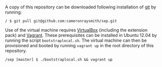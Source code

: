 A copy of this repository can be downloaded following installation of [git][git] by running:
```
/ $ git pull git@github.com:cameronraysmith/sep.git
```
Use of the virtual machine requires [VirtualBox][vbox] (including the extension pack) and [Vagrant][vagrant]. These prerequisites can be installed in Ubuntu 12.04 by running the script `bootstraplocal.sh`. The virtual machine can then be provisioned and booted by running `vagrant up` in the root directory of this repository.
```
/sep [master] $ ./bootstraplocal.sh && vagrant up
```

[git]: http://git-scm.com/downloads
[vbox]: https://www.virtualbox.org/wiki/Downloads
[vagrant]: http://www.vagrantup.com/downloads.html

<!-- 1. See PLOS Computational Biology [LaTeX submission guidelines][1]
1. A [short math guide][2] from AMS.

[1]: http://www.ploscompbiol.org/static/latexGuidelines
[2]: ftp://ftp.ams.org/pub/tex/doc/amsmath/short-math-guide.pdf
 -->
